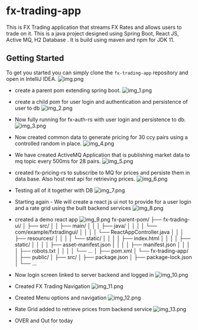 # fx-trading-app
This is FX Trading application that streams FX Rates and allows users to trade on it. 
This is a java project designed using Spring Boot, React JS, Active MQ, H2 Database . It is build using maven and npm for JDK 11. 


## Getting Started
To get you started you can simply clone the `fx-trading-app` repository and open in IntelliJ IDEA.
![img.png](img.png)

- create a parent pom extending spring  boot. 
![img_1.png](img_1.png)
- create a child pom for user login and authentication and persistence of user to db 
![img_2.png](img_2.png)
- Now fully running for fx-auth-rs with user login and persistence to db.
![img_3.png](img_3.png)
- Now created common data to generate pricing for 30 ccy pairs using a controlled random in place. 
![img_4.png](img_4.png)
- We have created ActiveMQ Application that is publishing market data to mq topic every 500ms for 28 pairs.
![img_5.png](img_5.png)
- created fx-pricing-rs to subscribe to MQ for prices and persiste them in data base. 
Also host rest api for retrieving prices.
![img_6.png](img_6.png)
- Testing all of it together with DB 
![img_7.png](img_7.png)
- <BREAK> Starting again - We will create a react js ui not to provide for a user login and a rate grid using the built backend services
![img_8.png](img_8.png)
- created a demo react app 
![img_9.png](img_9.png)
fx-parent-pom/
├── fx-trading-ui/
│   ├── src/
│   │   ├── main/
│   │   │   ├── java/
│   │   │   │   └── com/example/fxtradingui/
│   │   │   │       └── ReactAppController.java
│   │   │   ├── resources/
│   │   │   │   └── static/
│   │   │   │       ├── index.html
│   │   │   │       ├── static/
│   │   │   │       ├── asset-manifest.json
│   │   │   │       ├── manifest.json
│   │   │   │       ├── robots.txt
│   │   │   │       └── ...
│   ├── pom.xml
│   └── fx-trading-app/
│       ├── public/
│       ├── src/
│       ├── package.json
│       ├── package-lock.json
│       └── ...

- Now login screen linked to server backend and logged in 
![img_10.png](img_10.png)

- Created FX Trading Navigation 
![img_11.png](img_11.png)

- Created Menu options and navigation
![img_12.png](img_12.png)

- Rate Grid added to retrieve prices from backend service
![img_13.png](img_13.png)
- OVER and Out for today